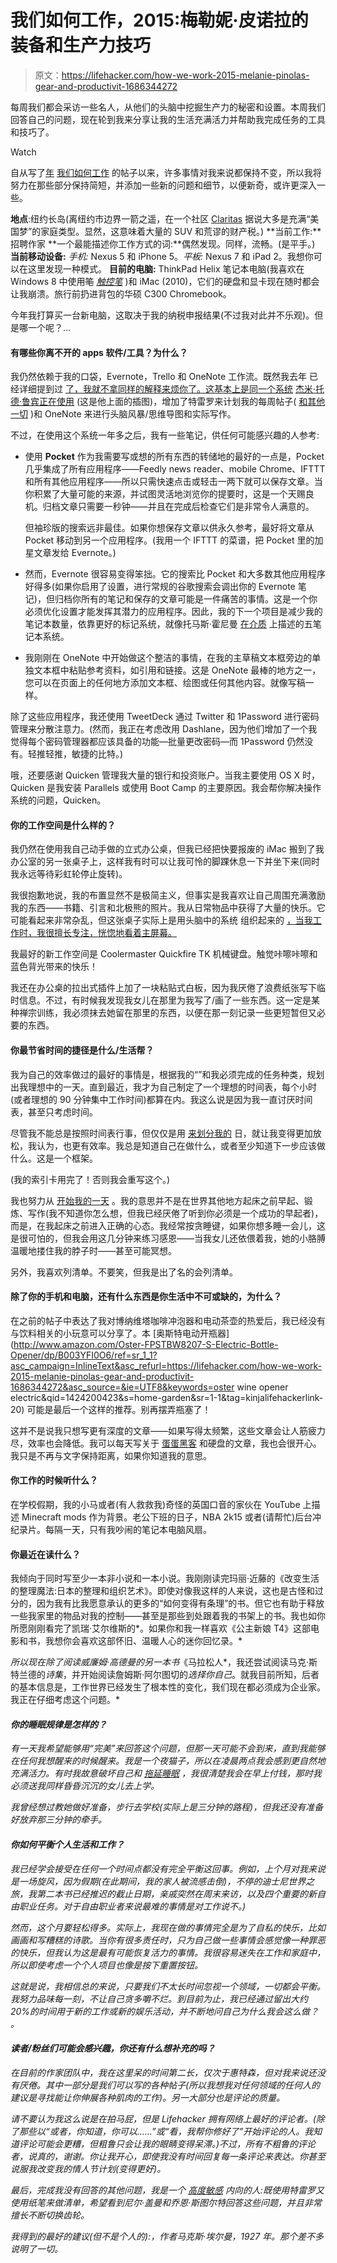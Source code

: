# 我们如何工作，2015:梅勒妮·皮诺拉的装备和生产力技巧

> 原文：<https://lifehacker.com/how-we-work-2015-melanie-pinolas-gear-and-productivit-1686344272>

每周我们都会采访一些名人，从他们的头脑中挖掘生产力的秘密和设置。本周我们回答自己的问题，现在轮到我来分享让我的生活充满活力并帮助我完成任务的工具和技巧了。

Watch

自从写了[年](http://lifehacker.com/how-we-work-melanie-pinolas-favorite-gear-and-producti-5983990) [我们如何工作](http://lifehacker.com/how-we-work-2014-melanie-pinolas-gear-and-productivi-1515776935) 的帖子以来，许多事情对我来说都保持不变，所以我将努力在那些部分保持简短，并添加一些新的问题和细节，以便新奇，或许更深入一些。

**地点**:纽约长岛(离纽约市边界一箭之遥，在一个社区 [Claritas](http://www.claritas.com/MyBestSegments/Default.jsp?ID=20) 据说大多是充满“美国梦”的家庭类型。显然，这意味着大量的 SUV 和荒谬的财产税。)
**当前工作:**招聘作家
**一个最能描述你工作方式的词:**偶然发现。同样，流畅。(是平手。)
**当前移动设备:** *手机:* Nexus 5 和 iPhone 5。*平板:* Nexus 7 和 iPad 2。我想你可以在这里发现一种模式。
**目前的电脑:** ThinkPad Helix 笔记本电脑(我喜欢在 Windows 8 中使用~~笔~~ [*触控笔*](http://www.itworld.com/article/2882825/sorry-microsoft-its-still-a-stylus-not-a-pen.html) )和 iMac (2010)，它们的硬盘和显卡现在随时都会让我崩溃。旅行前扔进背包的华硕 C300 Chromebook。

今年我打算买一台新电脑，这取决于我的纳税申报结果(不过我对此并不乐观)。但是哪一个呢？...

#### **有哪些你离不开的 apps 软件/工具？为什么？**

我仍然依赖于我的口袋，Evernote，Trello 和 OneNote 工作流。既然我去年 已经详细提到过 [了，我就不拿同样的解释来烦你了。这基本上是同一个系统](http://lifehacker.com/how-we-work-2014-melanie-pinolas-gear-and-productivi-1515776935) [杰米·托德·鲁宾正在使用](http://www.jamierubin.net/2014/01/14/going-paperless-my-process-for-keeping-evernote-clutter-free/) (这是他上面的插图)，增加了特雷罗来计划我的每周帖子( [和其他一切](https://lifehacker.com/how-to-use-trello-to-organize-your-entire-life-1683821040) )和 OneNote 来进行头脑风暴/思维导图和实际写作。

不过，在使用这个系统一年多之后，我有一些笔记，供任何可能感兴趣的人参考:

*   使用 **Pocket** 作为我需要写或想的所有东西的转储地的最好的一点是，Pocket 几乎集成了所有应用程序——Feedly news reader、mobile Chrome、IFTTT 和所有其他应用程序——所以只需快速点击或轻击一两下就可以保存文章。当你积累了大量可能的来源，并试图灵活地浏览你的提要时，这是一个天赐良机。归档文章只需要一秒钟——并且在完成后检查它们是非常令人满意的。

    但袖珍版的搜索远非最佳。如果你想保存文章以供永久参考，最好将文章从 Pocket 移动到另一个应用程序。(我用一个 IFTTT 的菜谱，把 Pocket 里的加星文章发给 Evernote。)
*   然而，Evernote 很容易变得笨拙。它的搜索比 Pocket 和大多数其他应用程序好得多(如果你启用了设置，进行常规的谷歌搜索会调出你的 Evernote 笔记)，但归档你所有的笔记和保存的文章可能是一件痛苦的事情。这是一个你必须优化设置才能发挥其潜力的应用程序。因此，我的下一个项目是减少我的笔记本数量，依靠更好的标记系统，就像托马斯·霍尼曼 [在介质](https://medium.com/@thomashoneyman/using-evernote-the-right-way-ef61f530d1ad) 上描述的五笔记本系统。
*   我刚刚在 OneNote 中开始做这个整洁的事情，在我的主草稿文本框旁边的单独文本框中粘贴参考资料，如引用和链接。这是 OneNote 最棒的地方之一，您可以在页面上的任何地方添加文本框、绘图或任何其他内容。就像写稿一样。

除了这些应用程序，我还使用 TweetDeck 通过 Twitter 和 1Password 进行密码管理来分散注意力。(然而，我正在考虑改用 Dashlane，因为他们增加了一个我觉得每个密码管理器都应该具备的功能—批量更改密码—而 1Password 仍然没有。轻推轻推，敏捷的比特。)

哦，还要感谢 Quicken 管理我大量的银行和投资账户。当我主要使用 OS X 时，Quicken 是我安装 Parallels 或使用 Boot Camp 的主要原因。我会帮你解决操作系统的问题，Quicken。

#### 你的工作空间是什么样的？

我仍然在使用我自己动手做的立式办公桌，但我已经把快要报废的 iMac 搬到了我办公室的另一张桌子上，这样我有时可以让我可怜的脚踝休息一下并坐下来(同时我永远等待彩虹轮停止旋转)。

我很抱歉地说，我的布置显然不是极简主义，但事实是我喜欢让自己周围充满激励我的东西——书籍、引言和北极熊的照片。我从日常物品中获得了大量的快乐。它可能看起来非常杂乱，但这张桌子实际上是用头脑中的系统 组织起来的 [，当我工作时，我很擅长专注，恍惚地看着主屏幕。](https://lifehacker.com/the-best-way-to-set-up-and-organize-your-desk-5945259)

我最好的新工作空间是 Coolermaster Quickfire TK 机械键盘。触觉咔嚓咔嚓和蓝色背光带来的快乐！

我还在办公桌的拉出式插件上加了一块粘贴式白板，因为我厌倦了浪费纸张写下临时信息。不过，有时候我发现我女儿在那里为我写了/画了一些东西。这一定是某种禅宗训练，我必须抹去她留在那里的东西，以便在那一刻记录一些更短暂但又必要的东西。

#### 你最节省时间的捷径是什么/生活帮？

我为自己的效率做过的最好的事情是，根据我的“”和我必须完成的任务种类，规划出我理想中的一天。直到最近，我才为自己制定了一个理想的时间表，每个小时(或者理想的 90 分钟集中工作时间)都算在内。我这么说是因为我一直讨厌时间表，甚至只考虑时间。

尽管我不能总是按照时间表行事，但仅仅是用 [来划分我的](http://lifehacker.com/plan-out-your-day-productively-with-the-time-blocking-1666983314) 日，就让我变得更加放松，我认为，也更有效率。我总是知道自己在做什么，或者至少知道下一步应该做什么。这是一个框架。

(我的索引卡用完了！否则我会重写这个。)

我也努力从 [开始我的一天](https://lifehacker.com/your-morning-habits-can-make-or-break-the-rest-of-your-1657852026) 。我的意思并不是在世界其他地方起床之前早起、锻炼、写作(我不知道你怎么想，但我已经厌倦了听到你必须是一个成功的早起者)，而是，在我起床之前进入正确的心态。我经常按贪睡键，如果你想多睡一会儿，这是很可怕的，但我会用这几分钟来练习感恩——当我女儿还依偎着我，她的小胳膊温暖地搂住我的脖子时——甚至可能冥想。

另外，我喜欢列清单。不要笑，但我是出了名的会列清单。

#### 除了你的手机和电脑，还有什么东西是你生活中不可或缺的，为什么？

在之前的帖子中表达了我对博纳维塔咖啡冲泡器和电动茶壶的热爱后，我已经没有与饮料相关的小玩意可以分享了。本 [奥斯特电动开瓶器](http://www.amazon.com/Oster-FPSTBW8207-S-Electric-Bottle-Opener/dp/B003YFI0O6/ref=sr_1_1?asc_campaign=InlineText&asc_refurl=https://lifehacker.com/how-we-work-2015-melanie-pinolas-gear-and-productivit-1686344272&asc_source=&ie=UTF8&keywords=oster wine opener electric&qid=1424200423&s=home-garden&sr=1-1&tag=kinjalifehackerlink-20) 可能是最后一个这样的推荐。别再摆弄瓶塞了！

这并不是说我只想写更有深度的文章——如果写得太频繁，这些文章会让人筋疲力尽，效率也会降低。我可以每天写关于 [蛋蛋黑客](http://lifehacker.com/top-10-better-ways-to-cook-an-egg-1653374544) 和硬盘的文章，我也会很开心。我只是不再与文字保持距离，如果你知道我的意思。

#### 你工作的时候听什么？

在学校假期，我的小马或者(有人救救我)奇怪的英国口音的家伙在 YouTube 上描述 Minecraft mods 作为背景。老公下班的日子，NBA 2k15 或者(请帮忙)后台冲纪录片。每隔一天，只有我吵闹的笔记本电脑风扇。

#### 你最近在读什么？

我倾向于同时写至少一本非小说和一本小说。我刚刚读完玛丽·近藤的《改变生活的整理魔法:日本的整理和组织艺术》。即使对像我这样的人来说，这也是古怪和过分的，因为我有比我愿意承认的更多的“如何变得有条理”的书。但它也有助于释放一些我家里的物品对我的控制——甚至是那些到处跟着我的书架上的书。我也如你所愿刚刚看完了凯瑞·艾尔维斯的*。如果你和我一样喜欢《公主新娘 T4》这部电影和书，我想你会喜欢这部怀旧、温暖人心的迷你回忆录。*

*所以现在除了阅读威廉姆·高德曼的另一本书*《马拉松人*，我还尝试阅读马克·斯特兰德的*诗集*，并开始阅读詹姆斯·阿尔图切的*选择你自己*。就我目前所知，后者的基本信息是，工作世界已经发生了根本性的变化，我们现在都必须成为企业家。我正在仔细考虑这个问题。*

#### *你的睡眠规律是怎样的？*

*有一天我希望能够用“完美”来回答这个问题，但那一天可能不会到来，直到我能够在任何我想醒来的时候醒来。我是一个夜猫子，所以在凌晨两点我会感到更自然地充满活力。有时我故意破坏自己和 [拖延睡眠](http://lifehacker.com/do-you-procrastinate-about-going-to-sleep-1605328251) ，我很清楚我会在早上付钱，那时我必须送我同样昏昏沉沉的女儿去上学。*

*我曾经想过教她做好准备，步行去学校(实际上是三分钟的路程)，但我还没有准备好放弃那三分钟的牵手。*

#### *你如何平衡个人生活和工作？*

*我已经学会接受在任何一个时间点都没有完全平衡这回事。例如，上个月对我来说是一场旋风，因为假期(在此期间，我的家人被流感击倒)，不停的迪士尼世界之旅，我第二本书已经推迟的截止日期，亲戚突然在周末来访，以及四个重要的新自由职业任务。对于自由职业者来说最难的事情是对工作说不。)*

*然而，这个月要轻松得多。实际上，我现在做的事情完全是为了自私的快乐，比如画画和写糟糕的诗歌。当你有很多责任时，只为自己做一些事情会感觉像一种罪恶的快乐，但我认为这是最有可能恢复活力的事情。我很容易迷失在工作和家庭中，所以即使考虑一个个人项目也像是按下重置按钮。*

*这就是说，我相信总的来说，只要我们不太长时间忽视一个领域，一切都会平衡。我努力品味每一刻，不让自己贪多嚼不烂。到目前为止，我已经通过留出大约 20%的时间用于新的工作或新的娱乐活动，并不断地问自己为什么我会这么做？ 。*

#### *读者/粉丝们可能会感兴趣，你还有什么想补充的吗？*

*在目前的作家团队中，我在这里呆的时间第二长，仅次于惠特森，但对我来说还没有厌倦。其中一部分是我们可以写的各种帖子(所以我想我对任何领域的任何人的建议是寻找能让你伸展各种肌肉的工作)。另一大部分也是评论的质量。*

*请不要认为我这么说是在拍马屁，但是 Lifehacker 拥有网络上最好的评论者。(除了那些以“或者，你知道，你可以……”或“看，我帮你修好了”开始评论的人。我知道评论可能会更糟，但粗鲁只会让我的眼睛变得呆滞。)不过，所有不粗鲁的评论者，说真的，谢谢。你让我开心，即使我没有时间回复每一条评论来表达。你甚至说服我改变我的情人节计划(变得更好)。*

*最后，完成我没有回答的其他问题，我是一个 [高度敏感](http://lifehacker.com/find-out-if-youre-a-highly-sensitive-person-with-this-1497152169) 内向的人:既使用特雷罗又使用纸笔来做清单，希望看到尼尔·盖曼和乔恩·斯图尔特回答这些问题，并且非常擅长不断切换齿轮。*

*我得到的最好的建议(但不是个人的):，作者马克斯·埃尔曼，1927 年。*那个*差不多说明了一切。*